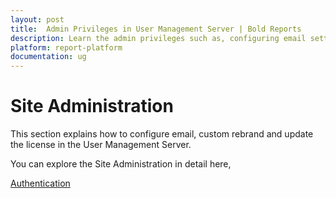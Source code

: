 ```yaml
---
layout: post
title:  Admin Privileges in User Management Server | Bold Reports
description: Learn the admin privileges such as, configuring email settings, custom rebranding and license update in the user management server.
platform: report-platform
documentation: ug
---
```


# Site Administration

This section explains how to configure email, custom rebrand and update the license in the User Management Server.

You can explore the Site Administration in detail here,

[Authentication](./../site-administration/authentication/)
